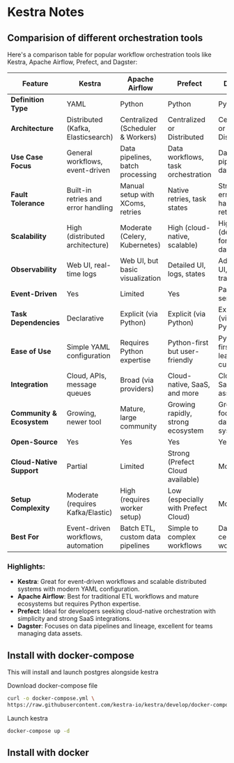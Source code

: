 # Kestra Notes

##

## Comparision of different orchestration tools
Here's a comparison table for popular workflow orchestration tools like Kestra, Apache Airflow, Prefect, and Dagster:

| Feature                        | **Kestra**                          | **Apache Airflow**               | **Prefect**                         | **Dagster**                       |
|--------------------------------|--------------------------------------|-----------------------------------|--------------------------------------|------------------------------------|
| **Definition Type**            | YAML                                | Python                           | Python                              | Python                            |
| **Architecture**               | Distributed (Kafka, Elasticsearch) | Centralized (Scheduler & Workers)| Centralized or Distributed         | Centralized or Distributed       |
| **Use Case Focus**             | General workflows, event-driven     | Data pipelines, batch processing | Data workflows, task orchestration | Data pipelines, data assets      |
| **Fault Tolerance**            | Built-in retries and error handling | Manual setup with XComs, retries | Native retries, task states         | Strong error handling, retries   |
| **Scalability**                | High (distributed architecture)     | Moderate (Celery, Kubernetes)    | High (cloud-native, scalable)       | High (designed for modern data)  |
| **Observability**              | Web UI, real-time logs              | Web UI, but basic visualization  | Detailed UI, logs, states           | Advanced UI, lineage tracking    |
| **Event-Driven**               | Yes                                 | Limited                          | Yes                                 | Partial (via sensors)            |
| **Task Dependencies**          | Declarative                         | Explicit (via Python)            | Explicit (via Python)               | Explicit (via Python)            |
| **Ease of Use**                | Simple YAML configuration           | Requires Python expertise        | Python-first but user-friendly      | Python-first, more learning curve|
| **Integration**                | Cloud, APIs, message queues         | Broad (via providers)            | Cloud-native, SaaS, and more        | Cloud, SaaS, data assets         |
| **Community & Ecosystem**      | Growing, newer tool                 | Mature, large community          | Growing rapidly, strong ecosystem   | Growing, focus on data systems   |
| **Open-Source**                | Yes                                 | Yes                              | Yes                                 | Yes                              |
| **Cloud-Native Support**       | Partial                             | Limited                          | Strong (Prefect Cloud available)    | Moderate                         |
| **Setup Complexity**           | Moderate (requires Kafka/Elastic)   | High (requires worker setup)     | Low (especially with Prefect Cloud)| Moderate                         |
| **Best For**                   | Event-driven workflows, automation  | Batch ETL, custom data pipelines | Simple to complex workflows         | Data-centric workflows           |

### Highlights:
- **Kestra**: Great for event-driven workflows and scalable distributed systems with modern YAML configuration.
- **Apache Airflow**: Best for traditional ETL workflows and mature ecosystems but requires Python expertise.
- **Prefect**: Ideal for developers seeking cloud-native orchestration with simplicity and strong SaaS integrations.
- **Dagster**: Focuses on data pipelines and lineage, excellent for teams managing data assets.

## Install with docker-compose
This will install and launch postgres alongside kestra

Download docker-compose file
```bash
curl -o docker-compose.yml \
https://raw.githubusercontent.com/kestra-io/kestra/develop/docker-compose.yml
```

Launch kestra
```bash
docker-compose up -d
```

## Install with docker